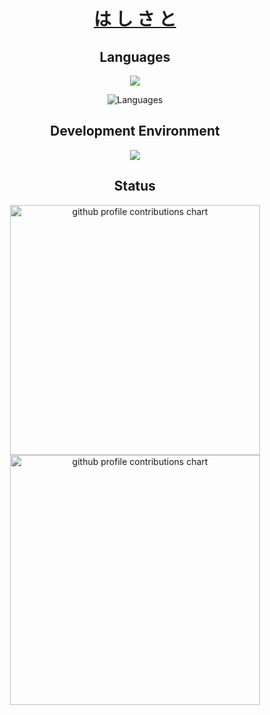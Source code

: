 <div align="center">

# [は し さ と](https://hashisato.github.io)

## Languages

<p align="center">
  <a href="https://skillicons.dev">
    <source media="(prefers-color-scheme: dark)" srcset="https://skillicons.dev/icons?i=c,java,rust,cs,py&theme=dark" />
    <img src="https://skillicons.dev/icons?i=c,java,rust,cs,py&theme=light" />
  </a>
</p>


<p align="center">
  <picture>
    <source media="(prefers-color-scheme: dark)" srcset="https://skillicons.dev/icons?i=c,java,rust,cs,py&theme=dark" />
    <source media="(prefers-color-scheme: light)" srcset="https://skillicons.dev/icons?i=c,java,rust,cs,py&theme=light" />
    <img src="https://skillicons.dev/icons?i=c,java,rust,cs,py" alt="Languages" />
  </picture>
</p>

</p>

## Development Environment

<p align="center">
  <a href="https://skillicons.dev">
    <img src="https://skillicons.dev/icons?i=windows,ubuntu,github,vscode" />
  </a>
</p>

## Status

<p align="center">
  <picture>
        <source media="(prefers-color-scheme: dark)"  srcset="output/metrics.base.svg" width="400" />
	<source media="(prefers-color-scheme: light)" srcset="output/metrics.base.svg" width="400" />
	<img alt="github profile contributions chart"    src="https://raw.githubusercontent.com/hashisato/hashisato/output-3d-contrib/day.svg" />
  </picture>
  <picture>
   	<source media="(prefers-color-scheme: dark)"  srcset="output/details.svg" width="400" />
	<source media="(prefers-color-scheme: light)" srcset="output/details.svg" width="400" />
	<img alt="github profile contributions chart"    src="https://raw.githubusercontent.com/hashisato/hashisato/output-3d-contrib/day.svg" />
  </picture>
</p>

<!--
## 3D Contributions

<p align="center" >
	<picture>
	  <source media="(prefers-color-scheme: dark)"  srcset="profile-3d-contrib/profile-night-view.svg" width="700" />
	  <source media="(prefers-color-scheme: light)" srcset="profile-3d-contrib/profile-green-animate.svg" width="700" />
	  <img alt="github profile contributions chart"    src="https://raw.githubusercontent.com/hashisato/hashisato/output-3d-contrib/day.svg" />
	</picture>
</p>
-->

</div>
